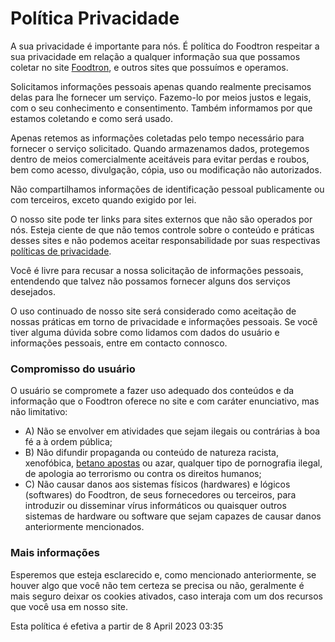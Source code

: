 # Política Privacidade

A sua privacidade é importante para nós. É política do Foodtron respeitar a sua privacidade em relação a qualquer informação sua que possamos coletar no site [Foodtron](https://foodtron.app/), e outros sites que possuímos e operamos.

Solicitamos informações pessoais apenas quando realmente precisamos delas para lhe fornecer um serviço. Fazemo-lo por meios justos e legais, com o seu conhecimento e consentimento. Também informamos por que estamos coletando e como será usado.

Apenas retemos as informações coletadas pelo tempo necessário para fornecer o serviço solicitado. Quando armazenamos dados, protegemos dentro de meios comercialmente aceitáveis para evitar perdas e roubos, bem como acesso, divulgação, cópia, uso ou modificação não autorizados.

Não compartilhamos informações de identificação pessoal publicamente ou com terceiros, exceto quando exigido por lei.

O nosso site pode ter links para sites externos que não são operados por nós. Esteja ciente de que não temos controle sobre o conteúdo e práticas desses sites e não podemos aceitar responsabilidade por suas respectivas [políticas de privacidade](https://politicaprivacidade.com/).

Você é livre para recusar a nossa solicitação de informações pessoais, entendendo que talvez não possamos fornecer alguns dos serviços desejados.

O uso continuado de nosso site será considerado como aceitação de nossas práticas em torno de privacidade e informações pessoais. Se você tiver alguma dúvida sobre como lidamos com dados do usuário e informações pessoais, entre em contacto connosco.

### Compromisso do usuário

O usuário se compromete a fazer uso adequado dos conteúdos e da informação que o Foodtron oferece no site e com caráter enunciativo, mas não limitativo:

- A) Não se envolver em atividades que sejam ilegais ou contrárias à boa fé a à ordem pública;
- B) Não difundir propaganda ou conteúdo de natureza racista, xenofóbica, [betano apostas](https://apostasonline.guru/betano-apostas/) ou azar, qualquer tipo de pornografia ilegal, de apologia ao terrorismo ou contra os direitos humanos;
- C) Não causar danos aos sistemas físicos (hardwares) e lógicos (softwares) do Foodtron, de seus fornecedores ou terceiros, para introduzir ou disseminar vírus informáticos ou quaisquer outros sistemas de hardware ou software que sejam capazes de causar danos anteriormente mencionados.

### Mais informações

Esperemos que esteja esclarecido e, como mencionado anteriormente, se houver algo que você não tem certeza se precisa ou não, geralmente é mais seguro deixar os cookies ativados, caso interaja com um dos recursos que você usa em nosso site.

Esta política é efetiva a partir de 8 April 2023 03:35
